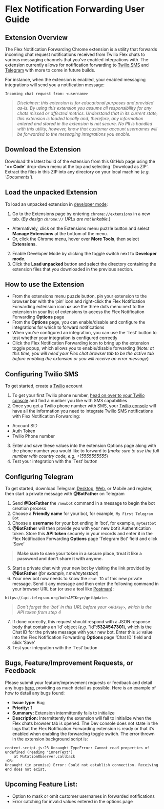 # Flex Notification Forwarding User Guide

## Extension Overview
The Flex Notification Forwarding Chrome extension is a utility that forwards incoming chat request notifications received from Twilio Flex chats to various messaging channels that you've enabled integrations with. The extension currently allows for notification forwarding to [Twilio SMS](https://www.twilio.com/docs/sms) and [Telegram](https://telegram.org) with more to come in future builds.

For instance, when the extension is enabled, your enabled messaging integrations will send you a notification message:

```
Incoming chat request from: <username>
```

> *Disclaimer: this extension is for educational purposes and provided as-is. By using this extension you assume all responsibility for any chats missed or affected metrics. Understand that in its current state, this extension is loaded locally and, therefore, any information entered and stored in the extension is not secure. No PII is handled with this utility, however, know that customer account usernames will be forwarded to the messaging integrations you enable.*

## Download the Extension
Download the latest build of the extension from this GitHub page using the '**<> Code**' drop-down menu at the top and selecting 'Download as ZIP'. Extract the files in this ZIP into any directory on your local machine (*e.g. 'Documents'*).

## Load the unpacked Extension
To load an unpacked extension in [developer mode](https://developer.chrome.com/docs/extensions/mv3/getstarted/development-basics/#load-unpacked):
1. Go to the Extensions page by entering `chrome://extensions` in a new tab. (*By design `chrome://` URLs are not linkable.*)
* Alternatively, click on the Extensions menu puzzle button and select **Manage Extensions** at the bottom of the menu.
* Or, click the Chrome menu, hover over **More Tools**, then select **Extensions**.
2. Enable Developer Mode by clicking the toggle switch next to **Developer mode**.
3. Click the **Load unpacked** button and select the directory containing the extension files that you downloaded in the previous section.

## How to use the Extension
* From the extensions menu puzzle button, pin your extension to the browser bar with the ‘pin’ icon and right-click the Flex Notification Forwarding extension icon ***or*** use the three dots menu next to the extension in your list of extensions to access the Flex Notification Forwarding **Options** page
* From the **Options** page, you can enable/disable and configure the integrations for which to forward notifications
* When you’ve configured an integration, you can use the ‘Test’ button to test whether your integration is configured correctly
* Click the Flex Notification Forwarding icon to bring up the extension toggle popup, which allows you to enable/disable forwarding (*Note: at this time, you will need your Flex chat browser tab to be the active tab before enabling the extension or you will receive an error message*)

## Configuring Twilio SMS
To get started, create a [Twilio](https://www.twilio.com/try-twilio) account
1. To get your first Twilio phone number, [head on over to your Twilio console](https://www.twilio.com/console/phone-numbers/search) and find a number you like with SMS capabilities
2. Once you get a Twilio phone number with SMS, your [Twilio console](https://console.twilio.com/) will have all the information you need to integrate Twilio SMS notifications with Flex Notification Forwarding:
* Account SID
* Auth Token
* Twilio Phone number
3. Enter and save these values into the extension Options page along with the phone number you would like to forward to (*make sure to use the full number with country code, e.g. +15555555555*)
4. Test your integration with the ‘Test’ button

## Configuring Telegram
To get started, download Telegram [Desktop](https://desktop.telegram.org), [Web](https://web.telegram.org/), or Mobile and register, then start a private message with **@BotFather** on Telegram
1. Send **@BotFather** the `/newbot` command in a message to begin the bot creation process
2. Choose a **Friendly name** for your bot, for example, `My First Telegram Bot`
3. Choose a **username** for your bot ending in ‘bot’, for example, `mytestbot`
4. **@BotFather** will then provide you with your new bot’s Authentication token. Store this **API token** securely in your records and enter it in the Flex Notification Forwarding **Options** page ‘Telegram Bot’ field and click ‘Save’
> **Make sure to save your token in a secure place, treat it like a password and don't share it with anyone.**
5. Start a private chat with your new bot by visiting the link provided by **@BotFather** (*for example, t.me/mytestbot*)
6. Your new bot now needs to know the `chat ID` of this new private message. Send it any message and then enter the following command in your browser URL bar (or use a tool like [Postman](https://www.postman.com/)):

```
https://api.telegram.org/bot<APIKey>/getUpdates
```
> *Don’t forget the ‘bot’ in this URL before your `<APIKey>`, which is the API token from step 4*
7. If done correctly, this request should respond with a JSON response body that contains an ‘id’ object (*e.g.* "id":**5324547301**), which is the Chat ID for the private message with your new bot. Enter this `id` value into the Flex Notification Forwarding **Options** page ‘Chat ID’ field and click ‘Save’
8. Test your integration with the ‘Test’ button

## Bugs, Feature/Improvement Requests, or Feedback
Please submit your feature/improvement requests or feedback and detail any bugs [here](https://forms.gle/MPJYaYPme65NaNyA7), providing as much detail as possible. Here is an example of how to detail any bugs found:

* **Issue type:** Bug
* **Priority:** 1
* **Summary:** Extension intermittently fails to initialize
* **Description:** Intermittently the extension will fail to initialize when the Flex chats browser tab is opened.
The Dev console does not state in the logs that the Flex Notification Forwarding extension is ready or that
it’s enabled when enabling the forwarding toggle switch. The error thrown in the extension background script is:

```
content-script.js:23 Uncaught TypeError: Cannot read properties of undefined (reading 'innerText')
    at MutationObserver.callback
-OR-
Uncaught (in promise) Error: Could not establish connection. Receiving end does not exist.
```

## Upcoming Feature List: 
* Option to mask or omit customer usernames in forwarded notifications
* Error catching for invalid values entered in the options page
